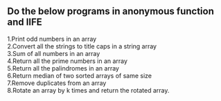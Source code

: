 ## Do the below programs in anonymous function and IIFE

1.Print odd numbers in an array <br>
2.Convert all the strings to title caps in a string array <br>
3.Sum of all numbers in an array <br>
4.Return all the prime numbers in an array <br>
5.Return all the palindromes in an array <br>
6.Return median of two sorted arrays of same size <br>
7.Remove duplicates from an array <br>
8.Rotate an array by k times and return the rotated array.
